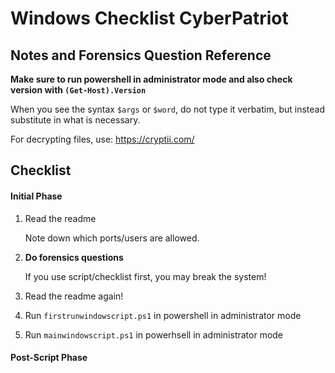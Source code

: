 # Windows Checklist CyberPatriot

## Notes and Forensics Question Reference

**Make sure to run powershell in administrator mode and also check version with `(Get-Host).Version`**

When you see the syntax `$args` or `$word`, do not type it verbatim, but instead substitute in what is necessary.

For decrypting files, use: https://cryptii.com/ 


## Checklist

#### Initial Phase

1. Read the readme

      Note down which ports/users are allowed.
      
1. **Do forensics questions**

      If you use script/checklist first, you may break the system!

1. Read the readme again!

1. Run `firstrunwindowscript.ps1` in powershell in administrator mode

1. Run `mainwindowscript.ps1` in powerhsell in administrator mode

#### Post-Script Phase
